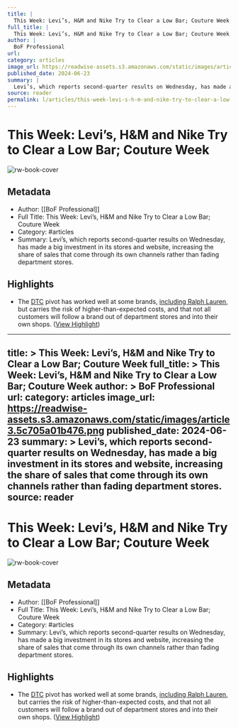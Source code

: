 ```yaml
---
title: |
  This Week: Levi’s, H&M and Nike Try to Clear a Low Bar; Couture Week
full_title: |
  This Week: Levi’s, H&M and Nike Try to Clear a Low Bar; Couture Week
author: |
  BoF Professional
url: 
category: articles
image_url: https://readwise-assets.s3.amazonaws.com/static/images/article3.5c705a01b476.png
published_date: 2024-06-23
summary: |
  Levi’s, which reports second-quarter results on Wednesday, has made a big investment in its stores and website, increasing the share of sales that come through its own channels rather than fading department stores.
source: reader
permalink: l/articles/this-week-levi-s-h-m-and-nike-try-to-clear-a-low-bar-couture-week
---
```

# This Week: Levi’s, H&M and Nike Try to Clear a Low Bar; Couture Week

![rw-book-cover](https://readwise-assets.s3.amazonaws.com/static/images/article3.5c705a01b476.png)

## Metadata
- Author: [[BoF Professional]]
- Full Title: This Week: Levi’s, H&M and Nike Try to Clear a Low Bar; Couture Week
- Category: #articles
- Summary: Levi’s, which reports second-quarter results on Wednesday, has made a big investment in its stores and website, increasing the share of sales that come through its own channels rather than fading department stores.

## Highlights
- The [DTC](https://clicks.businessoffashion.com/f/a/bRZEsgLbwdwSMIUdUririA~~/AAAHagA~/RgRoWqRoP0SvaHR0cHM6Ly93d3cuYnVzaW5lc3NvZmZhc2hpb24uY29tL3RvcGljcy9kaXJlY3QtdG8tY29uc3VtZXIvP3V0bV9zb3VyY2U9bmV3c2xldHRlcl9wcm9mZXNzaW9uYWxfd2Vla2FoZWFkJnV0bV9tZWRpdW09ZW1haWwmdXRtX2NhbXBhaWduPVRoZV9XZWVrX0FoZWFkXzIzMDYyNCZ1dG1fY29udGVudD1pbnRyb1cFc3BjZXVCCmZ0aB94ZnUNYIdSHmFsZXNzYW5kcm9kZXNhbnRpc0BuZWJ1bGFiLmNvbVgEAAAAJA~~) pivot has worked well at some brands, [including Ralph Lauren](https://clicks.businessoffashion.com/f/a/EwyftQ7diEbVci7wiQ7drw~~/AAAHagA~/RgRoWqRoP0TnaHR0cHM6Ly93d3cuYnVzaW5lc3NvZmZhc2hpb24uY29tL2FydGljbGVzL2x1eHVyeS9yYWxwaC1sYXVyZW4tdGFrZXMtYS12aWN0b3J5LWxhcC13b21lbnN3ZWFyLW5ldy15b3JrLWZhc2hpb24tc2hvdy8_dXRtX3NvdXJjZT1uZXdzbGV0dGVyX3Byb2Zlc3Npb25hbF93ZWVrYWhlYWQmdXRtX21lZGl1bT1lbWFpbCZ1dG1fY2FtcGFpZ249VGhlX1dlZWtfQWhlYWRfMjMwNjI0JnV0bV9jb250ZW50PWludHJvVwVzcGNldUIKZnRoH3hmdQ1gh1IeYWxlc3NhbmRyb2Rlc2FudGlzQG5lYnVsYWIuY29tWAQAAAAk), but carries the risk of higher-than-expected costs, and that not all customers will follow a brand out of department stores and into their own shops. ([View Highlight](https://read.readwise.io/read/01j14skbk1sbfq6377mgz1jr9x))


---
title: >
  This Week: Levi’s, H&M and Nike Try to Clear a Low Bar; Couture Week
full_title: >
  This Week: Levi’s, H&M and Nike Try to Clear a Low Bar; Couture Week
author: >
  BoF Professional
url: 
category: articles
image_url: https://readwise-assets.s3.amazonaws.com/static/images/article3.5c705a01b476.png
published_date: 2024-06-23
summary: >
  Levi’s, which reports second-quarter results on Wednesday, has made a big investment in its stores and website, increasing the share of sales that come through its own channels rather than fading department stores.
source: reader
---
# This Week: Levi’s, H&M and Nike Try to Clear a Low Bar; Couture Week

![rw-book-cover](https://readwise-assets.s3.amazonaws.com/static/images/article3.5c705a01b476.png)

## Metadata
- Author: [[BoF Professional]]
- Full Title: This Week: Levi’s, H&M and Nike Try to Clear a Low Bar; Couture Week
- Category: #articles
- Summary: Levi’s, which reports second-quarter results on Wednesday, has made a big investment in its stores and website, increasing the share of sales that come through its own channels rather than fading department stores.

## Highlights
- The [DTC](https://clicks.businessoffashion.com/f/a/bRZEsgLbwdwSMIUdUririA~~/AAAHagA~/RgRoWqRoP0SvaHR0cHM6Ly93d3cuYnVzaW5lc3NvZmZhc2hpb24uY29tL3RvcGljcy9kaXJlY3QtdG8tY29uc3VtZXIvP3V0bV9zb3VyY2U9bmV3c2xldHRlcl9wcm9mZXNzaW9uYWxfd2Vla2FoZWFkJnV0bV9tZWRpdW09ZW1haWwmdXRtX2NhbXBhaWduPVRoZV9XZWVrX0FoZWFkXzIzMDYyNCZ1dG1fY29udGVudD1pbnRyb1cFc3BjZXVCCmZ0aB94ZnUNYIdSHmFsZXNzYW5kcm9kZXNhbnRpc0BuZWJ1bGFiLmNvbVgEAAAAJA~~) pivot has worked well at some brands, [including Ralph Lauren](https://clicks.businessoffashion.com/f/a/EwyftQ7diEbVci7wiQ7drw~~/AAAHagA~/RgRoWqRoP0TnaHR0cHM6Ly93d3cuYnVzaW5lc3NvZmZhc2hpb24uY29tL2FydGljbGVzL2x1eHVyeS9yYWxwaC1sYXVyZW4tdGFrZXMtYS12aWN0b3J5LWxhcC13b21lbnN3ZWFyLW5ldy15b3JrLWZhc2hpb24tc2hvdy8_dXRtX3NvdXJjZT1uZXdzbGV0dGVyX3Byb2Zlc3Npb25hbF93ZWVrYWhlYWQmdXRtX21lZGl1bT1lbWFpbCZ1dG1fY2FtcGFpZ249VGhlX1dlZWtfQWhlYWRfMjMwNjI0JnV0bV9jb250ZW50PWludHJvVwVzcGNldUIKZnRoH3hmdQ1gh1IeYWxlc3NhbmRyb2Rlc2FudGlzQG5lYnVsYWIuY29tWAQAAAAk), but carries the risk of higher-than-expected costs, and that not all customers will follow a brand out of department stores and into their own shops. ([View Highlight](https://read.readwise.io/read/01j14skbk1sbfq6377mgz1jr9x))


